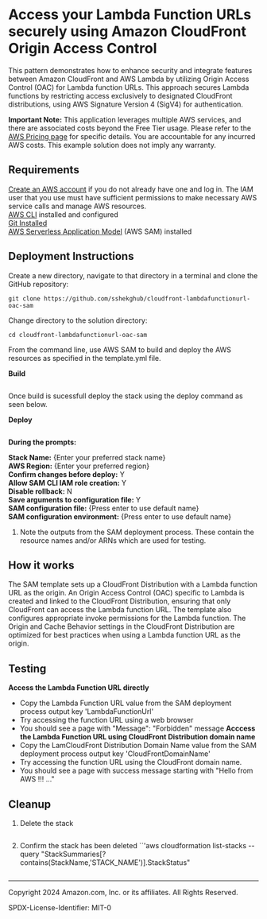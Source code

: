 # Access your Lambda Function URLs securely using Amazon CloudFront Origin Access Control

This pattern demonstrates how to enhance security and integrate features between Amazon CloudFront and AWS Lambda by utilizing Origin Access Control (OAC) for Lambda function URLs. This approach secures Lambda functions by restricting access exclusively to designated CloudFront distributions, using AWS Signature Version 4 (SigV4) for authentication.

**Important Note:** 
This application leverages multiple AWS services, and there are associated costs beyond the Free Tier usage. Please refer to the [AWS Pricing page](https://aws.amazon.com/pricing/) for specific details. You are accountable for any incurred AWS costs. This example solution does not imply any warranty.

## Requirements
[Create an AWS account](https://portal.aws.amazon.com/gp/aws/developer/registration/index.html) if you do not already have one and log in. The IAM user that you use must have sufficient permissions to make necessary AWS service calls and manage AWS resources.  
[AWS CLI](https://docs.aws.amazon.com/cli/latest/userguide/install-cliv2.html) installed and configured  
[Git Installed](https://git-scm.com/book/en/v2/Getting-Started-Installing-Git)  
[AWS Serverless Application Model](https://docs.aws.amazon.com/serverless-application-model/latest/developerguide/serverless-sam-cli-install.html) (AWS SAM) installed

## Deployment Instructions
Create a new directory, navigate to that directory in a terminal and clone the GitHub repository:  
    
    git clone https://github.com/sshekghub/cloudfront-lambdafunctionurl-oac-sam

Change directory to the solution directory:  
    
    cd cloudfront-lambdafunctionurl-oac-sam

From the command line, use AWS SAM to build and deploy the AWS resources as specified in the template.yml file.  

**Build**
```sam build
```
Once build is sucessfull deploy the stack using the deploy command as seen below.

**Deploy**
```sam deploy --guided
```
**During the prompts:**  

**Stack Name:** {Enter your preferred stack name}  
**AWS Region:** {Enter your preferred region}  
**Confirm changes before deploy:** Y  
**Allow SAM CLI IAM role creation:** Y  
**Disable rollback:** N  
**Save arguments to configuration file:** Y  
**SAM configuration file:** {Press enter to use default name}  
**SAM configuration environment:** {Press enter to use default name}  


1. Note the outputs from the SAM deployment process. These contain the resource names and/or ARNs which are used for testing.

## How it works

The SAM template sets up a CloudFront Distribution with a Lambda function URL as the origin. An Origin Access Control (OAC) specific to Lambda is created and linked to the CloudFront Distribution, ensuring that only CloudFront can access the Lambda function URL. The template also configures appropriate invoke permissions for the Lambda function. The Origin and Cache Behavior settings in the CloudFront Distribution are optimized for best practices when using a Lambda function URL as the origin.

## Testing

**Access the Lambda Function URL directly**
- Copy the Lambda Function URL value from the SAM deployment process output key 'LambdaFunctionUrl'
- Try accessing the function URL using a web browser
- You should see a page with "Message": "Forbidden" message
**Acccess the Lambda Function URL using CloudFront Distribution domain name**
- Copy the LamCloudFront Distribution Domain Name value from the SAM deployment process output key 'CloudFrontDomainName'
- Try accessing the function URL using the CloudFront domain name.
- You should see a page with success message starting with "Hello from AWS !!! ..."


## Cleanup
 
1. Delete the stack
    ```sam delete
    ```
1. Confirm the stack has been deleted
    ``'aws cloudformation list-stacks --query "StackSummaries[?contains(StackName,'STACK_NAME')].StackStatus"
    ```
----
Copyright 2024 Amazon.com, Inc. or its affiliates. All Rights Reserved.

SPDX-License-Identifier: MIT-0
